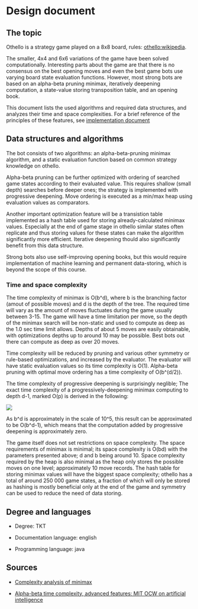 <!--Määrittelydokumentti

    Mitä algoritmeja ja tietorakenteita toteutat työssäsi
    Mitä ongelmaa ratkaiset ja miksi valitsit kyseiset algoritmit/tietorakenteet
    Mitä syötteitä ohjelma saa ja miten näitä käytetään
    Tavoitteena olevat aika- ja tilavaativuudet (m.m. O-analyysit)
    Lähteet
    Kurssin hallintaan liittyvistä syistä määrittelydokumentissä tulee mainita opinto-ohjelma johon kuulut. Esimerkiksi tietojenkäsittelytieteen kandidaatti (TKT) tai bachelor’s in science (bSc)
    Määrittelydokumentissa tulee myös mainita projektin dokumentaatiossa käytetty kieli (todennäköisesti sama kuin määrittelydokumentin kieli). Projektin koodin, kommenttien ja dokumenttien teksti on valitulla kielellä. Tyypillisesti Suomi tai Englanti. Tämä vaatimus liittyy projektin puolen välin paikkeilla järjestettäviin koodikatselmointeihin. Tavoitteena on että projektien sisäiset kielivalinnat ovat johdonmukaisia.
-->

# Design document

## The topic

Othello is a strategy game played on a 8x8 board, rules: [othello:wikipedia](https://en.wikipedia.org/wiki/Reversi).

The smaller, 4x4 and 6x6 variations of the game have been solved computationally. Interesting parts about the game are that there is no consensus on the best opening moves and even the best game bots use varying board state evaluation functions. However, most strong bots are based on an alpha-beta pruning minimax, iteratively deepening computation, a state-value storing transposition table, and an opening book.

This document lists the used algorithms and required data structures, and analyzes their time and space complexities. For a brief reference of the principles of these features, see [implementation document](https://github.com/korolainenriikka/Jani/edit/master/documentation/implementation.md) 

## Data structures and algorithms

The bot consists of two algorithms: an alpha-beta-pruning minimax algorithm, and a static evaluation function based on common strategy knowledge on othello.

Alpha-beta pruning can be further optimized with ordering of searched game states according to their evaluated value. This requires shallow (small depth) searches before deeper ones; the strategy is implemented with progressive deepening. Move ordering is executed as a min/max heap using evaluation values as comparators.

Another important optimization feature will be a transistion table implemented as a hash table used for storing already-calculated minimax values. Especially at the end of game stage in othello similar states often replicate and thus storing values for these states can make the algorithm significantly more efficient. Iterative deepening thould also significantly benefit from this data structure.

Strong bots also use self-improving opening books, but this would require implementation of machine learning and permanent data-storing, which is beyond the scope of this course.

### Time and space complexity

The time complexity of minimax is O(b^d), where b is the branching factor (amout of possible moves) and d is the depth of the tree. The required time will vary as the amount of moves fluctuates during the game usually between 3-15. The game will have a time limitation per move, so the depth of the minimax search will be non-static and used to compute as deep as the 1.0 sec time limit allows. Depths of about 5 moves are easily obtainable, with optimizations depths up to around 10 may be possible. Best bots out there can compute as deep as over 20 moves.

Time complexity will be reduced by pruning and various other symmetry or rule-based optimizations, and increased by the evaluator. The evaluator will have static evaluation values so its time complexity is O(1). Alpha-beta pruning with optimal move ordering has a time complexity of O(b^(d/2)).

The time complexity of progressive deepening is surprisingly neglible; The exact time complexity of a progressively-deepening minimax computing to depth d-1, marked O(p) is derived in the following:

<img src="https://github.com/korolainenriikka/Jani/edit/master/documentation/images/prgrsO.png"/>

As b^d is approximately in the scale of 10^5, this result can be approximated to be O(b^d-1), which means that the computation added by progressive deepening is approximately zero.

The game itself does not set restrictions on space complexity. The space requirements of minimax is minimal; its space complexity is O(bd) with the parameters presented above; d and b being around 10. Space complexity required by the heap is also minimal as the heap only stores the possible moves on one level; approximately 10 move records. The hash table for storing minimax values will have the biggest space complexity; othello has a total of around 250 000 game states, a fraction of which will only be stored as hashing is mostly beneficial only at the end of the game and symmetry can be used to reduce the need of data storing.

## Degree and languages

* Degree: TKT

* Documentation language: english

* Programming language: java

## Sources

* [Complexity analysis of minimax](https://cis.temple.edu/~vasilis/Courses/CIS603/Lectures/l7.html)

* [Alpha-beta time complexity, advanced features: MIT OCW on artificial intelligence](https://ocw.mit.edu/courses/electrical-engineering-and-computer-science/6-034-artificial-intelligence-fall-2010/lecture-videos/)


